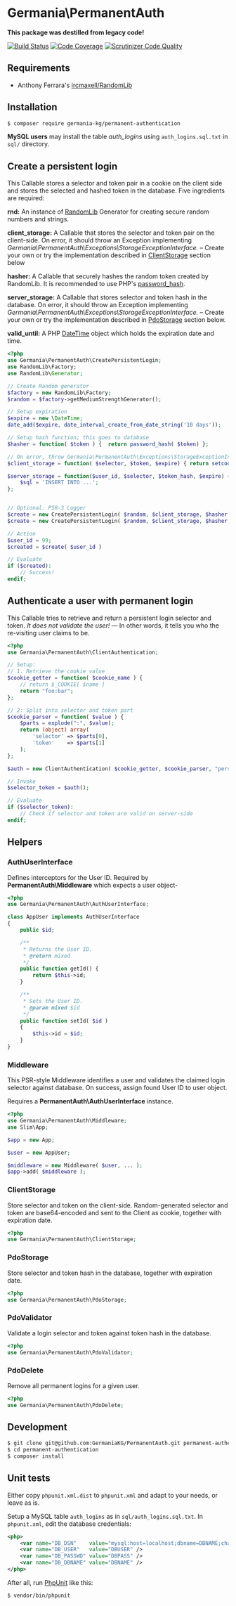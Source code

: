 # Germania\PermanentAuth

**This package was destilled from legacy code!**   

[![Build Status](https://travis-ci.org/GermaniaKG/PermanentAuth.svg?branch=master)](https://travis-ci.org/GermaniaKG/PermanentAuth)
[![Code Coverage](https://scrutinizer-ci.com/g/GermaniaKG/PermanentAuth/badges/coverage.png?b=master)](https://scrutinizer-ci.com/g/GermaniaKG/PermanentAuth/?branch=master)
[![Scrutinizer Code Quality](https://scrutinizer-ci.com/g/GermaniaKG/PermanentAuth/badges/quality-score.png?b=master)](https://scrutinizer-ci.com/g/GermaniaKG/PermanentAuth/?branch=master)

## Requirements

- Anthony Ferrara's [ircmaxell/RandomLib](https://github.com/ircmaxell/RandomLib)

## Installation

```bash
$ composer require germania-kg/permanent-authentication
```

**MySQL users** may install the table *auth\_logins* using `auth_logins.sql.txt` in `sql/` directory.



## Create a persistent login

This Callable stores a selector and token pair in a cookie on the client side
and stores the selected and hashed token in the database. Five ingredients are required:

**rnd:** An instance of [RandomLib](https://github.com/ircmaxell/RandomLib) Generator for creating secure random numbers and strings.

**client_storage:** A Callable that stores the selector and token pair on the client-side. On error, it should throw an Exception implementing *Germania\PermanentAuth\Exceptions\StorageExceptionInterface.*  – Create your own or try the implementation described in [ClientStorage](#ClientStorage) section below

**hasher:** A Callable that securely hashes the random token created by RandomLib. It is recommended to use PHP's [password_hash](http://php.net/manual/de/function.password-hash.php).

**server_storage:** A Callable that stores selector and token hash in the database. On error, it should throw an Exception implementing *Germania\PermanentAuth\Exceptions\StorageExceptionInterface.* – Create your own or try the implementation described in [PdoStorage](#PdoStorage) section below.

**valid_until:** A PHP [DateTime](http://php.net/manual/de/class.datetime.php) object which holds the expiration date and time.

```php
<?php
use Germania\PermanentAuth\CreatePersistentLogin;
use RandomLib\Factory;
use RandomLib\Generator;

// Create Random generator
$factory = new RandomLib\Factory;
$random = $factory->getMediumStrengthGenerator();

// Setup expiration
$expire = new \DateTime;
date_add($expire, date_interval_create_from_date_string('10 days'));

// Setup hash function; this goes to database
$hasher = function( $token ) {	return password_hash( $token) };

// On error, throw Germania\PermanentAuth\Exceptions\StorageExceptionInterface
$client_storage = function( $selector, $token, $expire) { return setcookie( ... ); };

$server_storage = function($user_id, $selector, $token_hash, $expire) {
	$sql = 'INSERT INTO ...';
};


// Optional: PSR-3 Logger
$create = new CreatePersistentLogin( $random, $client_storage, $hasher, $server_storage, $expire);
$create = new CreatePersistentLogin( $random, $client_storage, $hasher, $server_storage, $expire, $logger);

// Action
$user_id = 99;
$created = $create( $user_id )

// Evaluate
if ($created):
	// Success!
endif;
```




## Authenticate a user with permanent login

This Callable tries to retrieve and return a persistent login selector and token. *It does not validate the user!* — In other words, it tells you who the re-visiting user claims to be.


```php
<?php
use Germania\PermanentAuth\ClientAuthentication;

// Setup:
// 1. Retrieve the cookie value
$cookie_getter = function( $cookie_name ) {
	// return $_COOKIE[ $name ]
	return "foo:bar";
};

// 2: Split into selector and token part
$cookie_parser = function( $value ) {
	$parts = explode(":", $value);
	return (object) array(
		'selector' => $parts[0],
		'token'    => $parts[1]
	);
};

$auth = new ClientAuthentication( $cookie_getter, $cookie_parser, "persistent");

// Invoke
$selector_token = $auth();

// Evaluate
if ($selector_token):
	// Check if selector and token are valid on server-side
endif;

```

## Helpers

### AuthUserInterface

Defines interceptors for the User ID. Required by **PermanentAuth\Middleware** which expects a user object-

```php
<?php
use Germania\PermanentAuth\AuthUserInterface;

class AppUser implements AuthUserInterface
{
	public $id;

    /**
     * Returns the User ID.
     * @return mixed
     */
    public function getId() {
    	return $this->id;
    }

    /**
     * Sets the User ID.
     * @param mixed $id
     */
    public function setId( $id )
    {
		$this->id = $id;
	}
}
```


### Middleware
This PSR-style Middleware identifies a user and validates the claimed login selector against database. On success, assign found User ID to user object.

Requires a **PermanentAuth\AuthUserInterface** instance.

```php
<?php
use Germania\PermanentAuth\Middleware;
use Slim\App;

$app = new App;

$user = new AppUser;

$middleware = new Middleware( $user, ... );
$app->add( $middleware );

```

### ClientStorage

Store selector and token on the client-side.
Random-generated selector and token are base64-encoded and sent to the Client as cookie, together with expiration date.


```php
<?php
use Germania\PermanentAuth\ClientStorage;
```

### PdoStorage
Store selector and token hash in the database, together with expiration date.

```php
<?php
use Germania\PermanentAuth\PdoStorage;
```

### PdoValidator
Validate a login selector and token against token hash in the database.

```php
<?php
use Germania\PermanentAuth\PdoValidator;
```

### PdoDelete

Remove all permanent logins for a given user.

```php
<?php
use Germania\PermanentAuth\PdoDelete;
```

## Development

```bash
$ git clone git@github.com:GermaniaKG/PermanentAuth.git permanent-authentication
$ cd permanent-authentication
$ composer install
```

## Unit tests

Either copy `phpunit.xml.dist` to `phpunit.xml` and adapt to your needs, or leave as is.

Setup a MySQL table `auth_logins` as in `sql/auth_logins.sql.txt`.
In `phpunit.xml`, edit the database credentials:

```xml
<php>
	<var name="DB_DSN"    value="mysql:host=localhost;dbname=DBNAME;charset=utf8" />
	<var name="DB_USER"   value="DBUSER" />
	<var name="DB_PASSWD" value="DBPASS" />
	<var name="DB_DBNAME" value="DBNAME" />
</php>
```

After all, run [PhpUnit](https://phpunit.de/) like this:

```bash
$ vendor/bin/phpunit
```
